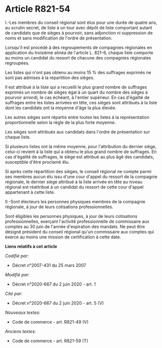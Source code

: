 # Article R821-54

I.-Les membres du conseil régional sont élus pour une durée de quatre ans, au scrutin secret, de liste à un tour avec dépôt
de liste comportant autant de candidats que de sièges à pourvoir, sans adjonction ni suppression de noms et sans modification
de l'ordre de présentation.

Lorsqu'il est procédé à des regroupements de compagnies régionales en application du troisième alinéa de l'article L. 821-6,
chaque liste comporte au moins un candidat du ressort de chacune des compagnies régionales regroupées.

Les listes qui n'ont pas obtenu au moins 15 % des suffrages exprimés ne sont pas admises à la répartition des sièges.

Il est attribué à la liste qui a recueilli le plus grand nombre de suffrages exprimés un nombre de sièges égal à un quart du
nombre des sièges à pourvoir arrondi, le cas échéant, à l'entier supérieur. En cas d'égalité de suffrages entre les listes
arrivées en tête, ces sièges sont attribués à la liste dont les candidats ont la moyenne d'âge la plus élevée.

Les autres sièges sont répartis entre toutes les listes à la représentation proportionnelle selon la règle de la plus forte
moyenne.

Les sièges sont attribués aux candidats dans l'ordre de présentation sur chaque liste.

Si plusieurs listes ont la même moyenne, pour l'attribution du dernier siège, celui-ci revient à la liste qui a obtenu le
plus grand nombre de suffrages. En cas d'égalité de suffrages, le siège est attribué au plus âgé des candidats, susceptible
d'être proclamé élu.

Si après cette répartition des sièges, le conseil régional ne compte parmi ses membres aucun élu issu d'une cour d'appel du
ressort de la compagnie régionale, le dernier siège attribué à la liste arrivée en tête au niveau régional est réattribué à
un candidat du ressort de cette cour d'appel appartenant à cette liste.

II.-Sont électeurs les personnes physiques membres de la compagnie régionale, à jour de leurs cotisations professionnelles.

Sont éligibles les personnes physiques, à jour de leurs cotisations professionnelles, exerçant l'activité professionnelle de
commissaire aux comptes au 30 juin de l'année d'expiration des mandats. Ne peut être désigné président du conseil régional
qu'un commissaire aux comptes qui exerce au moins une mission de certification à cette date.

**Liens relatifs à cet article**

_Codifié par_:

  - Décret n°2007-431 du 25 mars 2007

_Modifié par_:

  - Décret n°2020-667 du 2 juin 2020 - art. 1

_Cité par_:

  - Décret n°2020-667 du 2 juin 2020 - art. 5 (V)

_Nouveaux textes_:

  - Code de commerce - art. R821-49 (V)

_Anciens textes_:

  - Code de commerce - art. R821-59 (T)
